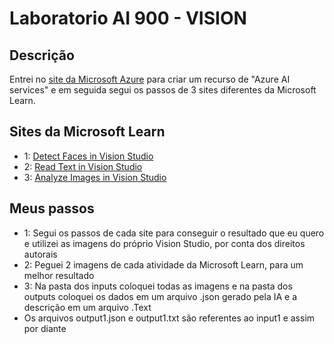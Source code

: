 # Laboratorio AI 900 - VISION

## Descrição

Entrei no [site da Microsoft Azure](https://portal.azure.com/?azure-portal=true) para criar um recurso de "Azure AI services" e em seguida segui os passos de 3 sites diferentes da Microsoft Learn.

## Sites da Microsoft Learn

- 1: [Detect Faces in Vision Studio](https://microsoftlearning.github.io/mslearn-ai-fundamentals/Instructions/Labs/04-face.html)
- 2: [Read Text in Vision Studio](https://microsoftlearning.github.io/mslearn-ai-fundamentals/Instructions/Labs/05-ocr.html)
- 3: [Analyze Images in Vision Studio](https://microsoftlearning.github.io/mslearn-ai-fundamentals/Instructions/Labs/03-image-analysis.html)

## Meus passos

- 1: Segui os passos de cada site para conseguir o resultado que eu quero e utilizei as imagens do próprio Vision Studio, por conta dos direitos autorais
- 2: Peguei 2 imagens de cada atividade da Microsoft Learn, para um melhor resultado
- 3: Na pasta dos inputs coloquei todas as imagens e na pasta dos outputs coloquei os dados em um arquivo .json gerado pela IA e a descrição em um arquivo .Text
- Os arquivos output1.json e output1.txt são referentes ao input1 e assim por diante